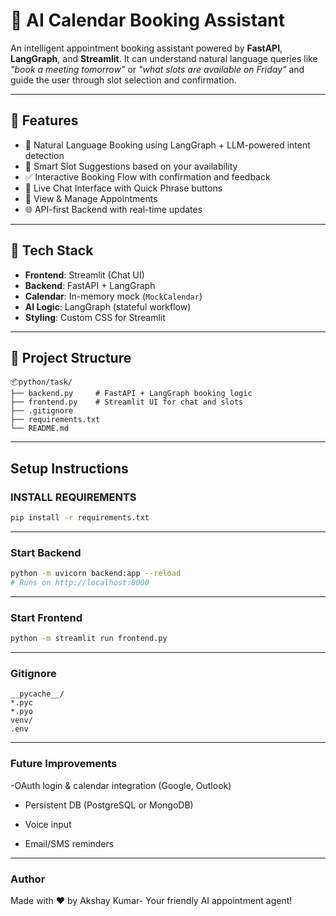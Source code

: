 # 📅 AI Calendar Booking Assistant

An intelligent appointment booking assistant powered by **FastAPI**, **LangGraph**, and **Streamlit**. It can understand natural language queries like _"book a meeting tomorrow"_ or _"what slots are available on Friday"_ and guide the user through slot selection and confirmation.

---

## 🚀 Features

- 🧠 Natural Language Booking using LangGraph + LLM-powered intent detection
- 📆 Smart Slot Suggestions based on your availability
- ✅ Interactive Booking Flow with confirmation and feedback
- 💬 Live Chat Interface with Quick Phrase buttons
- 🔎 View & Manage Appointments
- 🌐 API-first Backend with real-time updates

---

## 🧰 Tech Stack

- **Frontend**: Streamlit (Chat UI)
- **Backend**: FastAPI + LangGraph
- **Calendar**: In-memory mock (`MockCalendar`)
- **AI Logic**: LangGraph (stateful workflow)
- **Styling**: Custom CSS for Streamlit

---

## 📁 Project Structure

```
📦python/task/
├── backend.py     # FastAPI + LangGraph booking logic
├── frontend.py    # Streamlit UI for chat and slots
├── .gitignore
├── requirements.txt
└── README.md
```

---

## Setup Instructions

### INSTALL REQUIREMENTS

```bash
pip install -r requirements.txt
```

---

### Start Backend

```bash
python -m uvicorn backend:app --reload
# Runs on http://localhost:8000
```

---

### Start Frontend

```bash
python -m streamlit run frontend.py
```

---

### Gitignore

```
__pycache__/
*.pyc
*.pyo
venv/
.env
```

---

### Future Improvements

-OAuth login & calendar integration (Google, Outlook)

- Persistent DB (PostgreSQL or MongoDB)

- Voice input

- Email/SMS reminders

---

### Author

Made with ❤️ by Akshay Kumar-
Your friendly AI appointment agent!
